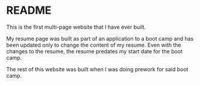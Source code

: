 <h1>README</h1>
This is the first multi-page website that I have ever built.

My resume page was built as part of an application to a boot camp and has been updated only to change the content of my resume.  Even with the changes to the resume, the resume predates my start date for the boot camp.

The rest of this website was built when I was doing prework for said boot camp.

